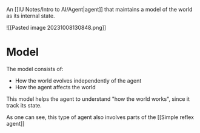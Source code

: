 An [[IU Notes/Intro to AI/Agent|agent]] that maintains a model of the world as its internal state.

![[Pasted image 20231008130848.png]]
# Model
The model consists of:
- How the world evolves independently of the agent
- How the agent affects the world

This model helps the agent to understand "how the world works", since it track its state.

As one can see, this type of agent also involves parts of the [[Simple reflex agent]]
